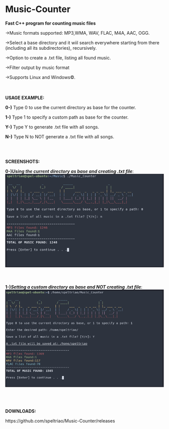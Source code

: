 # Music-Counter
<b>Fast C++ program for counting music files</b>

<p>->Music formats supported: MP3,WMA, WAV, FLAC, M4A, AAC, OGG.</p>
<p>->Select a base directory and it wiil search everywhere starting from there (including all its subdirectories), recursively. </p>
<p>->Option to create a .txt file, listing all found music.</p>
<p>->Filter output by music format</p>
<p>->Supports Linux and Windows©.</p>
<br><br>
<b>USAGE EXAMPLE:</b>
<p><b>0-)</b> Type 0 to use the current directory as base for the counter.</p>
<p><b>1-)</b> Type 1 to specify a custom path as base for the counter.</p>
<p><b>Y-)</b> Type Y to generate .txt file with all songs.</p>
<p><b>N-)</b> Type N to NOT generate a .txt file with all songs.</p>
<br></br>

<b>SCREENSHOTS:</b> 

<b>0-)<i>Using the current directory as base and creating .txt file</i></b>:
![ScreenShot](prints.png)
<br></br><br></br>
<b>1-)<i>Setting a custom directory as base and NOT creating .txt file</i></b>:
![ScreenShot](print.png)
<br></br>


<br></br>
<b>DOWNLOADS:</b>
<p>https://github.com/speltriao/Music-Counter/releases</p>
